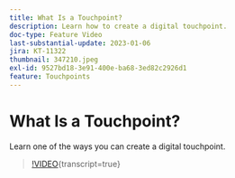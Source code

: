 ```yaml
---
title: What Is a Touchpoint?
description: Learn how to create a digital touchpoint.
doc-type: Feature Video
last-substantial-update: 2023-01-06
jira: KT-11322
thumbnail: 347210.jpeg
exl-id: 9527bd18-3e91-400e-ba68-3ed82c2926d1
feature: Touchpoints
---
```

# What Is a Touchpoint?

Learn one of the ways you can create a digital touchpoint.

>[!VIDEO](https://video.tv.adobe.com/v/347210/?learn=on){transcript=true}
